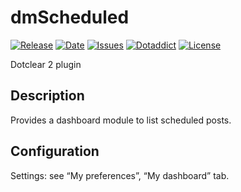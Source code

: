 # dmScheduled

[![Release](https://img.shields.io/github/v/release/franck-paul/dmScheduled)](https://github.com/franck-paul/dmScheduled/releases)
[![Date](https://img.shields.io/github/release-date/franck-paul/dmScheduled)](https://github.com/franck-paul/dmScheduled/releases)
[![Issues](https://img.shields.io/github/issues/franck-paul/dmScheduled)](https://github.com/franck-paul/dmScheduled/issues)
[![Dotaddict](https://img.shields.io/badge/dotaddict-official-green.svg)](https://plugins.dotaddict.org/dc2/details/dmScheduled)
[![License](https://img.shields.io/github/license/franck-paul/dmScheduled)](https://github.com/franck-paul/dmScheduled/blob/master/LICENSE)

Dotclear 2 plugin

## Description

Provides a dashboard module to list scheduled posts.

## Configuration

Settings: see “My preferences”, “My dashboard” tab.
